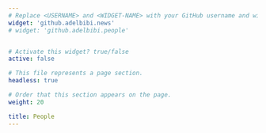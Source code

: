 ```yaml
---
# Replace <USERNAME> and <WIDGET-NAME> with your GitHub username and widget name, respectively.
widget: 'github.adelbibi.news'
# widget: 'github.adelbibi.people'


# Activate this widget? true/false
active: false

# This file represents a page section.
headless: true

# Order that this section appears on the page.
weight: 20

title: People
---
```

